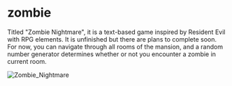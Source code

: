 # zombie
Titled "Zombie Nightmare", it is a text-based game inspired by Resident Evil with RPG elements. It is unfinished but there are plans to complete soon. For now, you can navigate through all rooms of the mansion, and a random number generator determines whether or not you encounter a zombie in current room.

![Zombie_Nightmare](https://github.com/vytalman/zombie/assets/8355633/6de3195e-7460-4883-919d-11180bc0e7f4)
